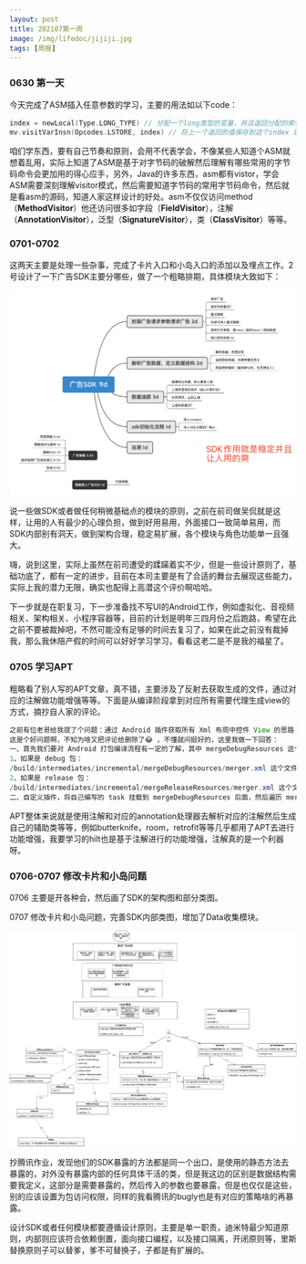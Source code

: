 ```yaml
---
layout: post
title: 202107第一周
image: /img/lifedoc/jijiji.jpg
tags: [周报]
---
```


### 0630 第一天

今天完成了ASM插入任意参数的学习，主要的用法如以下code：

```kotlin
index = newLocal(Type.LONG_TYPE) // 分配一个long类型的变量，并且返回分配的索引，这个方法我看源码是因为这里继承了methodvisitor在visitframe的时候存起来的变量，如果需要改的话，就在上面改了，里面使用的是System.arrayCopy
mv.visitVarInsn(Opcodes.LSTORE, index) // 将上一个返回的值保存到这个index 后面取得时候就去lstore然后index+1去保存别的就可以了
```

咱们学东西，要有自己节奏和原则，会用不代表学会，不像某些人知道个ASM就想着乱用，实际上知道了ASM是基于对字节码的破解然后理解有哪些常用的字节码命令会更加用的得心应手，另外，Java的许多东西，asm都有vistor，学会ASM需要深刻理解visitor模式，然后需要知道字节码的常用字节码命令，然后就是看asm的源码，知道人家这样设计的好处。asm不仅仅访问method（**MethodVisitor**）他还访问很多如字段（**FieldVisitor**），注解（**AnnotationVisitor**），泛型（**SignatureVisitor**），类（**ClassVisitor**）等等。

### 0701-0702

这两天主要是处理一些杂事，完成了卡片入口和小岛入口的添加以及埋点工作。2号设计了一下广告SDK主要分哪些，做了一个粗略排期，具体模块大致如下：

![](https://raw.githubusercontent.com/Pjex/images/master/20210703135518.png)

说一些做SDK或者做任何稍微基础点的模块的原则，之前在前司做吴侃就是这样，让用的人有最少的心理负担，做到好用易用，外面接口一致简单易用，而SDK内部别有洞天，做到架构合理，稳定易扩展，各个模块与角色功能单一且强大。

嗨，说到这里，实际上虽然在前司遭受的蹂躏着实不少，但是一些设计原则了，基础功底了，都有一定的进步，目前在本司主要是有了合适的舞台去展现这些能力，实际上我的潜力无限，确实也配得上高潜这个评价啊哈哈。

下一步就是在职复习，下一步准备找不写UI的Android工作，例如虚拟化、音视频相关、架构相关、小程序容器等，目前的计划是明年三四月份之后跑路，希望在此之前不要被裁掉吧，不然可能没有足够的时间去复习了，如果在此之前没有裁掉我，那么我休陪产假的时间可以好好学习学习，看看这老二是不是我的福星了。

### 0705 学习APT

粗略看了别人写的APT文章，真不错，主要涉及了反射去获取生成的文件，通过对应的注解做功能增强等等。下面是从编译阶段拿到对应所有需要代理生成view的方式，摘抄自人家的评论。

```java
之前有位老哥给我提了个问题：通过 Android 插件获取所有 Xml 布局中控件 View 的思路？
这是个好问题啊，不知为啥又把评论给删除了😂 ，不懂就问挺好的，这里我做一下回答：
一、首先我们要对 Android 打包编译流程有一定的了解，其中 mergeDebugResources 这个 task 会对所有的 Xml 进行合并，并输出到：
1、如果是 debug 包：
/build/intermediates/incremental/mergeDebugResources/merger.xml 这个文件下
2、如果是 release 包：
/build/intermediates/incremental/mergeReleaseResources/merger.xml 这个文件下
二、自定义插件，将自己编写的 task 挂载到 mergeDebugResources 后面，然后遍历 merger.xml 这个文件就可以拿到所有的控件了
```

APT整体来说就是使用注解和对应的annotation处理器去解析对应的注解然后生成自己的辅助类等等，例如butterknife，room，retrofit等等几乎都用了APT去进行功能增强，我要学习的hilt也是基于注解进行的功能增强，注解真的是一个利器呀。

### 0706-0707 修改卡片和小岛问题

0706 主要是开各种会，然后画了SDK的架构图和部分类图。

0707 修改卡片和小岛问题，完善SDK内部类图，增加了Data收集模块。

![](https://raw.githubusercontent.com/Pjex/images/master/广告SDK架构.jpg)

抄腾讯作业，发现他们的SDK暴露的方法都是同一个出口，是使用的静态方法去暴露的，对外没有暴露内部的任何具体干活的类，但是我这边的区别是数据结构需要我定义，这部分是需要暴露的，然后传入的参数也要暴露，但是也仅仅是这些，别的应该设置为包访问权限，同样的我看腾讯的bugly也是有对应的策略啥的再暴露。

设计SDK或者任何模块都要遵循设计原则，主要是单一职责，迪米特最少知道原则，内部则应该符合依赖倒置，面向接口编程，以及接口隔离，开闭原则等，里斯替换原则子可以替爹，爹不可替换子，子都是有扩展的。

